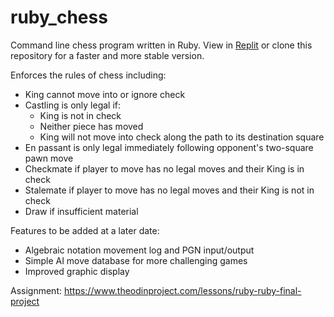 # ruby_chess
Command line chess program written in Ruby. View in [Replit](https://replit.com/@vincemilo/rubychess#.replit) or clone this repository for a faster and more stable version.

Enforces the rules of chess including:

- King cannot move into or ignore check
- Castling is only legal if:
  - King is not in check
  - Neither piece has moved
  - King will not move into check along the path to its destination square
- En passant is only legal immediately following opponent's two-square pawn move
- Checkmate if player to move has no legal moves and their King is in check
- Stalemate if player to move has no legal moves and their King is not in check
- Draw if insufficient material

Features to be added at a later date:

- Algebraic notation movement log and PGN input/output
- Simple AI move database for more challenging games
- Improved graphic display

Assignment:
https://www.theodinproject.com/lessons/ruby-ruby-final-project
